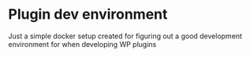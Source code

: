 # Plugin dev environment
Just a simple docker setup created for figuring out a good development environment for when developing WP plugins
